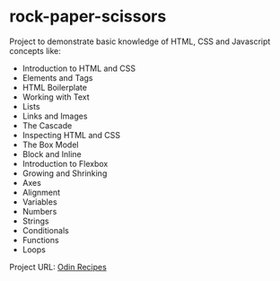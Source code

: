 # rock-paper-scissors
Project to demonstrate basic knowledge of HTML, CSS and Javascript concepts like: 
<ul>
<li>Introduction to HTML and CSS</li>
<li>Elements and Tags</li>
<li>HTML Boilerplate</li>
<li>Working with Text</li>
<li>Lists</li>
<li>Links and Images</li>
<li>The Cascade</li>
<li>Inspecting HTML and CSS</li>
<li>The Box Model</li>
<li>Block and Inline</li>
<li>Introduction to Flexbox</li>
<li>Growing and Shrinking</li>
<li>Axes</li>
<li>Alignment</li>
<li>Variables</li>
<li>Numbers</li>
<li>Strings</li>
<li>Conditionals</li>
<li>Functions</li>
<li>Loops</li>
</ul>

Project URL: <a href="https://faozio.github.io/rock-paper-scissors/">Odin Recipes</a>